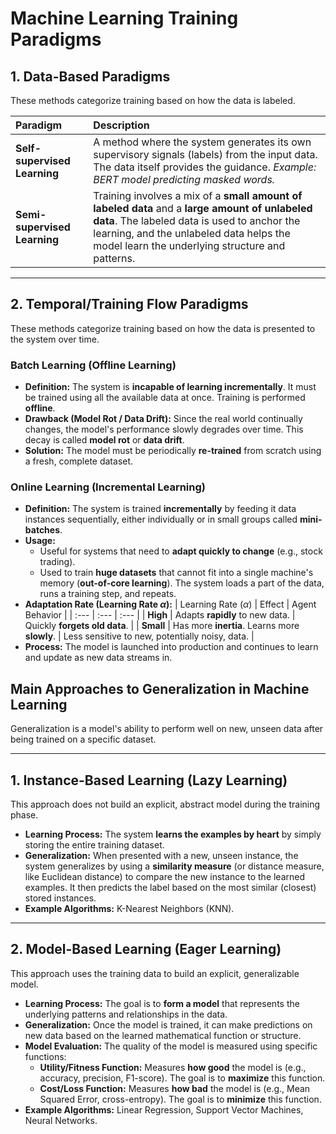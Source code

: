 # Machine Learning Training Paradigms

## 1. Data-Based Paradigms

These methods categorize training based on how the data is labeled.

| Paradigm | Description |
| :--- | :--- |
| **Self-supervised Learning** | A method where the system generates its own supervisory signals (labels) from the input data. The data itself provides the guidance. *Example: BERT model predicting masked words.* |
| **Semi-supervised Learning** | Training involves a mix of a **small amount of labeled data** and a **large amount of unlabeled data**. The labeled data is used to anchor the learning, and the unlabeled data helps the model learn the underlying structure and patterns. |

---

## 2. Temporal/Training Flow Paradigms

These methods categorize training based on how the data is presented to the system over time.

### Batch Learning (Offline Learning)

* **Definition:** The system is **incapable of learning incrementally**. It must be trained using all the available data at once. Training is performed **offline**.
* **Drawback (Model Rot / Data Drift):** Since the real world continually changes, the model's performance slowly degrades over time. This decay is called **model rot** or **data drift**.
* **Solution:** The model must be periodically **re-trained** from scratch using a fresh, complete dataset.

### Online Learning (Incremental Learning)

* **Definition:** The system is trained **incrementally** by feeding it data instances sequentially, either individually or in small groups called **mini-batches**.
* **Usage:**
    * Useful for systems that need to **adapt quickly to change** (e.g., stock trading).
    * Used to train **huge datasets** that cannot fit into a single machine's memory (**out-of-core learning**). The system loads a part of the data, runs a training step, and repeats.
* **Adaptation Rate (Learning Rate $\alpha$):**
    | Learning Rate ($\alpha$) | Effect | Agent Behavior |
    | :--- | :--- | :--- |
    | **High** | Adapts **rapidly** to new data. | Quickly **forgets old data**. |
    | **Small** | Has more **inertia**. Learns more **slowly**. | Less sensitive to new, potentially noisy, data. |
* **Process:** The model is launched into production and continues to learn and update as new data streams in.

## Main Approaches to Generalization in Machine Learning

Generalization is a model's ability to perform well on new, unseen data after being trained on a specific dataset.

---

## 1. Instance-Based Learning (Lazy Learning)

This approach does not build an explicit, abstract model during the training phase.

* **Learning Process:** The system **learns the examples by heart** by simply storing the entire training dataset.
* **Generalization:** When presented with a new, unseen instance, the system generalizes by using a **similarity measure** (or distance measure, like Euclidean distance) to compare the new instance to the learned examples. It then predicts the label based on the most similar (closest) stored instances.
* **Example Algorithms:** K-Nearest Neighbors (KNN).

---

## 2. Model-Based Learning (Eager Learning)

This approach uses the training data to build an explicit, generalizable model.

* **Learning Process:** The goal is to **form a model** that represents the underlying patterns and relationships in the data.
* **Generalization:** Once the model is trained, it can make predictions on new data based on the learned mathematical function or structure.
* **Model Evaluation:** The quality of the model is measured using specific functions:
    * **Utility/Fitness Function:** Measures **how good** the model is (e.g., accuracy, precision, F1-score). The goal is to **maximize** this function.
    * **Cost/Loss Function:** Measures **how bad** the model is (e.g., Mean Squared Error, cross-entropy). The goal is to **minimize** this function.
* **Example Algorithms:** Linear Regression, Support Vector Machines, Neural Networks.
